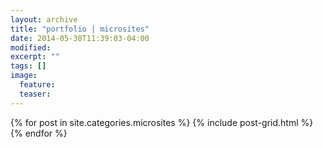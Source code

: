 ```yaml
---
layout: archive
title: "portfolio | microsites"
date: 2014-05-30T11:39:03-04:00
modified:
excerpt: ""
tags: []
image:
  feature:
  teaser:
---
```


<div class="tiles">
{% for post in site.categories.microsites %}
  {% include post-grid.html %}
{% endfor %}
</div><!-- /.tiles -->